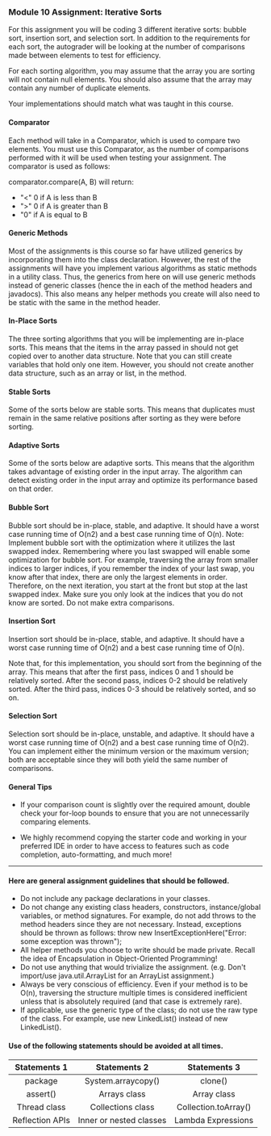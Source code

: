 ### Module 10 Assignment: Iterative Sorts

For this assignment you will be coding 3 different iterative sorts: bubble sort, insertion sort, and selection sort. In addition to the requirements for each sort, the autograder will be looking at the number of comparisons made between elements to test for efficiency.

For each sorting algorithm, you may assume that the array you are sorting will not contain null elements. You should also assume that the array may contain any number of duplicate elements.

Your implementations should match what was taught in this course.

#### Comparator
Each method will take in a Comparator, which is used to compare two elements. You must use this Comparator, as the number of comparisons performed with it will be used when testing your assignment. The comparator is used as follows:

comparator.compare(A, B) will return:

- "<" 0 if A is less than B
- ">" 0 if A is greater than B
- "0" if A is equal to B

#### Generic Methods
Most of the assignments is this course so far have utilized generics by incorporating them into the class declaration. However, the rest of the assignments will have you implement various algorithms as static methods in a utility class. Thus, the generics from here on will use generic methods instead of generic classes (hence the <T> in each of the method headers and javadocs).  This also means any helper methods you create will also need to be static with the same <T> in the method header.

#### In-Place Sorts
The three sorting algorithms that you will be implementing are in-place sorts. This means that the items in the array passed in should not get copied over to another data structure. Note that you can still create variables that hold only one item. However, you should not create another data structure, such as an array or list, in the method.

#### Stable Sorts
Some of the sorts below are stable sorts. This means that duplicates must remain in the same relative positions after sorting as they were before sorting.

#### Adaptive Sorts
Some of the sorts below are adaptive sorts. This means that the algorithm takes advantage of existing order in the input array. The algorithm can detect existing order in the input array and optimize its performance based on that order.

#### Bubble Sort
Bubble sort should be in-place, stable, and adaptive. It should have a worst case running time of O(n2) and a best case running time of O(n). Note: Implement bubble sort with the optimization where it utilizes the last swapped index. Remembering where you last swapped will enable some optimization for bubble sort. For example, traversing the array from smaller indices to larger indices, if you remember the index of your last swap, you know after that index, there are only the largest elements in order. Therefore, on the next iteration, you start at the front but stop at the last swapped index. Make sure you only look at the indices that you do not know are sorted. Do not make extra comparisons.

#### Insertion Sort
Insertion sort should be in-place, stable, and adaptive. It should have a worst case running time of O(n2) and a best case running time of O(n).

Note that, for this implementation, you should sort from the beginning of the array. This means that after the first pass, indices 0 and 1 should be relatively sorted. After the second pass, indices 0-2 should be relatively sorted. After the third pass, indices 0-3 should be relatively sorted, and so on.

#### Selection Sort
Selection sort should be in-place, unstable, and adaptive.  It should have a worst case running time of O(n2) and a best case running time of O(n2).  You can implement either the minimum version or the maximum version; both are acceptable since they will both yield the same number of comparisons.

#### General Tips

* If your comparison count is slightly over the required amount, double check your for-loop bounds to ensure that you are not unnecessarily comparing elements.

* We highly recommend copying the starter code and working in your preferred IDE in order to have access to features such as code completion, auto-formatting, and much more!

---

#### Here are general assignment guidelines that should be followed.

* Do not include any package declarations in your classes.
* Do not change any existing class headers, constructors, instance/global variables, or method signatures. For example, do not add throws to the method headers since they are not necessary. Instead, exceptions should be thrown as follows: throw new InsertExceptionHere("Error: some exception was thrown");
* All helper methods you choose to write should be made private. Recall the idea of Encapsulation in Object-Oriented Programming!
* Do not use anything that would trivialize the assignment. (e.g. Don't import/use java.util.ArrayList for an ArrayList assignment.)
* Always be very conscious of efficiency. Even if your method is to be O(n), traversing the structure multiple times is considered inefficient unless that is absolutely required (and that case is extremely rare).
* If applicable, use the generic type of the class; do not use the raw type of the class. For example, use new LinkedList<Integer>() instead of new LinkedList().

#### Use of the following statements should be avoided at all times.
| Statements 1 | Statements 2 | Statements 3 |
| :---: | :---: | :---: |
| package | System.arraycopy() | clone() |
| assert() | Arrays class | Array class |
| Thread class | Collections class | Collection.toArray() |
| Reflection APIs  | Inner or nested classes  | Lambda Expressions |
	
